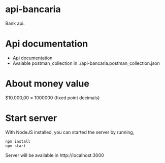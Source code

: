 # api-bancaria
Bank api.

# Api documentation

- [Api documentation](https://documenter.getpostman.com/view/12146233/UUy37RVn)
- Avaiable postman_collection in ./api-bancaria.postman_collection.json

# About money value
$10.000,00 = 1000000 (fixed point decimals)


# Start server
With NodeJS installed, you can started the server by running,

```
npm install
npm start
```
Server will be available in http://localhost:3000


